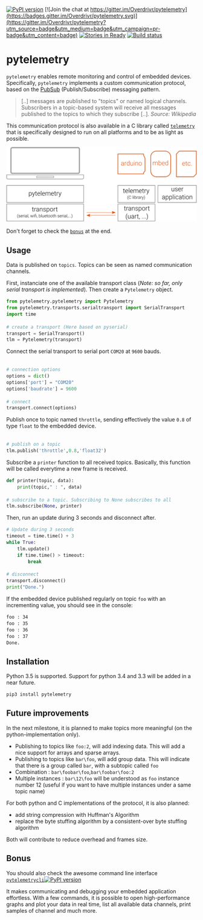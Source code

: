 [![PyPI version](https://badge.fury.io/py/pytelemetry.svg)](https://badge.fury.io/py/pytelemetry) [![Join the chat at https://gitter.im/Overdrivr/pytelemetry](https://badges.gitter.im/Overdrivr/pytelemetry.svg)](https://gitter.im/Overdrivr/pytelemetry?utm_source=badge&utm_medium=badge&utm_campaign=pr-badge&utm_content=badge) [![Stories in Ready](https://badge.waffle.io/Overdrivr/pytelemetrycli.svg?label=ready&title=Ready)](http://waffle.io/Overdrivr/pytelemetrycli)
[![Build status](https://ci.appveyor.com/api/projects/status/03jtmphrld6k185v/branch/master?svg=true&passingText=master%20:%20OK&failingText=master%20:%20fail&pendingText=master%20:%20pending)](https://ci.appveyor.com/project/Overdrivr/pytelemetry/branch/master)
# pytelemetry

`pytelemetry` enables remote monitoring and control of embedded devices.
Specifically, `pytelemetry` implements a custom communication protocol, based on the [PubSub](https://en.wikipedia.org/wiki/Publish%E2%80%93subscribe_pattern) (Publish/Subscribe) messaging pattern.

> [..] messages are published to "topics" or named logical channels. Subscribers in a topic-based system will receive all messages published to
> the topics to which they subscribe [..].
> *Source: Wikipedia*

This communication protocol is also available in a C library called [`telemetry`](https://github.com/Overdrivr/telemetry)
 that is specifically designed to run on all platforms and to be as light as possible.

![Overview](https://raw.githubusercontent.com/Overdrivr/pytelemetry/master/simple_overview.png)

Don't forget to check the [`bonus`](https://github.com/Overdrivr/pytelemetry#bonus) at the end.

## Usage
Data is published on `topics`. Topics can be seen as named communication channels.

First, instanciate one of the available transport class (*Note: so far, only serial transport is implemented*).
Then create a `Pytelemetry` object.

```python
from pytelemetry.pytelemetry import Pytelemetry
from pytelemetry.transports.serialtransport import SerialTransport
import time

# create a transport (Here based on pyserial)
transport = SerialTransport()
tlm = Pytelemetry(transport)

```

Connect the serial transport to serial port `COM20` at `9600` bauds.
```python

# connection options
options = dict()
options['port'] = "COM20"
options['baudrate'] = 9600

# connect
transport.connect(options)

```

Publish once to topic named `throttle`, sending effectively the value `0.8` of type `float` to the embedded device.

```python

# publish on a topic
tlm.publish('throttle',0.8,'float32')

```

Subscribe a `printer` function to all received topics.
Basically, this function will be called everytime a new frame is received.

``` python
def printer(topic, data):
    print(topic," : ", data)

# subscribe to a topic. Subscribing to None subscribes to all
tlm.subscribe(None, printer)
```

Then, run an update during 3 seconds and disconnect after.

```python
# Update during 3 seconds
timeout = time.time() + 3
while True:
    tlm.update()
    if time.time() > timeout:
        break

# disconnect
transport.disconnect()
print("Done.")
```
If the embedded device published regularly on topic `foo` with an incrementing value, you should see in the console:

```bash
foo : 34
foo : 35
foo : 36
foo : 37
Done.
```

## Installation
Python 3.5 is supported. Support for python 3.4 and 3.3 will be added in a near future.

```bash
pip3 install pytelemetry
```

## Future improvements

In the next milestone, it is planned to make topics more meaningful (on the python-implementation only).
* Publishing to topics like `foo:2`, will add indexing data. This will add a nice support for arrays and sparse arrays.
* Publishing to topics like `bar\foo`, will add group data. This will indicate that there is a group called `bar`, with a subtopic called `foo`
* Combination : `bar\foobar\foo`,`bar\foobar\foo:2`
* Multiple instances : `bar\12\foo` will be understood as `foo` instance number 12 (useful if you want to have multiple instances under a same topic name)

For both python and C implementations of the protocol, it is also planned:
* add string compression with Huffman's Algorithm
* replace the byte stuffing algorithm by a consistent-over byte stuffing algorithm

 Both will contribute to reduce overhead and frames size.

## Bonus

You should also check the awesome command line interface [`pytelemetrycli`](https://github.com/Overdrivr/pytelemetrycli)[![PyPI version](https://badge.fury.io/py/pytelemetrycli.svg)](https://badge.fury.io/py/pytelemetrycli)

It makes communicating and debugging your embedded application effortless. With a few commands, it is possible to open high-performance graphs and plot your data in real time, list all available data channels, print samples of channel and much more.
